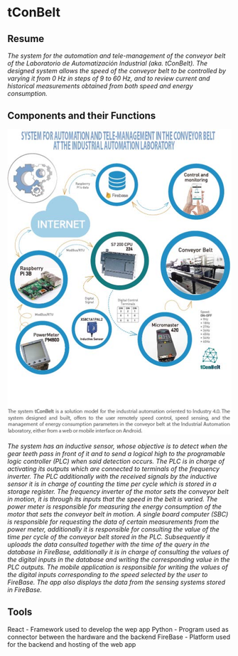 # tConBelt

## Resume
_The system for the automation and tele-management of the conveyor belt of the Laboratorio de Automatización Industrial (aka. tConBelt). The designed system allows the speed of the conveyor belt to be controlled by varying it from 0 Hz in steps of 9 to 60 Hz, and to review current and historical measurements obtained from both speed and energy consumption._

## Components and their Functions

![Components and connections](https://raw.githubusercontent.com/rogergarciaz/tConBelt_Project/master/ingles_tconbelt.jpg)

_The system has an inductive sensor, whose objective is to detect when the gear teeth pass in front of it and to send a logical high to the programable logic controller (PLC) when said detection occurs._
_The PLC is in charge of activating its outputs which are connected to terminals of the frequency inverter. The PLC additionally with the received signals by the inductive sensor it is in charge of counting the time per cycle which is stored in a storage register._
_The frequency inverter of the motor sets the conveyor belt in motion, it is through its inputs that the speed in the belt is varied._
_The power meter is responsible for measuring the energy consumption of the motor that sets the conveyor belt in motion._
_A single board computer (SBC) is responsible for requesting the data of certain measurements from the power meter, additionally it is responsible for consulting the value of the time per cycle of the conveyor belt stored in the PLC. Subsequently it uploads the data consulted together with the time of the query in the database in FireBase, additionally it is in charge of consulting the values of the digital inputs in the database and writing the corresponding value in the PLC outputs._ 
_The mobile application is responsible for writing the values of the digital inputs corresponding to the speed selected by the user to FireBase. The app also displays the data from the sensing systems stored in FireBase._

## Tools
React - Framework used to develop the wep app
Python - Program used as connector between the hardware and the backend
FireBase - Platform used for the backend and hosting of the web app
